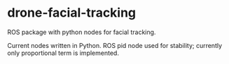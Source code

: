 # drone-facial-tracking
ROS package with python nodes for facial tracking.

Current nodes written in Python. ROS pid node used for stability; currently only proportional term is implemented.
